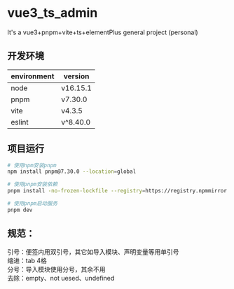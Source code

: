 # vue3_ts_admin
It's a vue3+pnpm+vite+ts+elementPlus general project (personal)

## 开发环境
environment  | version
------------- | -------------
node  | v16.15.1
pnpm  | v7.30.0
vite  | v4.3.5
eslint  | v^8.40.0

## 项目运行

```bash
# 使用npm安装pnpm
npm install pnpm@7.30.0 --location=global

# 使用pnpm安装依赖
pnpm install -no-frozen-lockfile --registry=https://registry.npmmirror.com

# 使用pnpm启动服务
pnpm dev
```

<!-- 个人项目 就不强装一些校验和格式  -->
## 规范：
引号：便签内用双引号，其它如导入模块、声明变量等用单引号  
缩进：tab 4格  
分号：导入模块使用分号，其余不用  
去除：empty、not uesed、undefined  
